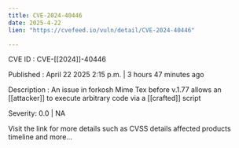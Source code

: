 ```yaml
---
title: CVE-2024-40446
date: 2025-4-22
lien: "https://cvefeed.io/vuln/detail/CVE-2024-40446"

---
```


CVE ID : CVE-[[2024]]-40446

Published :  April 22
2025
2:15 p.m. | 3 hours
47 minutes ago

Description : An issue in forkosh Mime Tex before v.1.77 allows an  [[attacker]] to execute arbitrary code via a  [[crafted]] script

Severity: 0.0 | NA

Visit the link for more details
such as CVSS details
affected products
timeline
and more...
